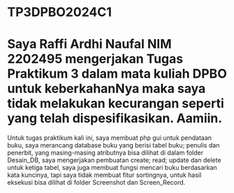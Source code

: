 # TP3DPBO2024C1

# Saya Raffi Ardhi Naufal NIM 2202495 mengerjakan Tugas Praktikum 3 dalam mata kuliah DPBO untuk keberkahanNya maka saya tidak melakukan kecurangan seperti yang telah dispesifikasikan. Aamiin.

Untuk tugas praktikum kali ini, saya membuat php gui untuk pendataan buku, saya merancang database buku yang berisi tabel buku; penulis dan penerbit, yang masing-masing atributnya bisa dilihat di dalam folder Desain_DB, saya mengerjakan pembuatan create; read; update dan delete untuk ketiga tabel, saya juga membuat fungsi mencari buku berdasarkan kata kuncinya, tapi saya tidak membuat fitur sortingnya, untuk hasil eksekusi bisa dilihat di folder Screenshot dan Screen_Record.
